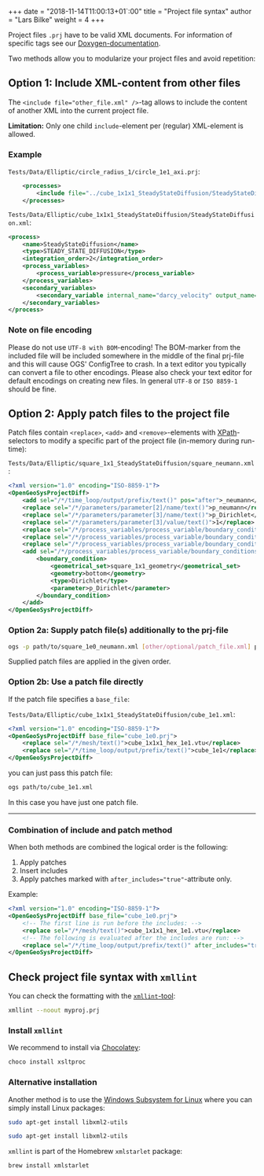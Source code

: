 +++
date = "2018-11-14T11:00:13+01`:00"
title = "Project file syntax"
author = "Lars Bilke"
weight = 4
+++

Project files `.prj` have to be valid XML documents. For information of specific tags see our [Doxygen-documentation](https://doxygen.opengeosys.org/d1/d91/ogs_file_param__projectfile).

Two methods allow you to modularize your project files and avoid repetition:

## Option 1: Include XML-content from other files

The `<include file="other_file.xml" />`-tag allows to include the content of another XML into the current project file.

**Limitation:** Only one child `include`-element per (regular) XML-element is allowed.

### Example

`Tests/Data/Elliptic/circle_radius_1/circle_1e1_axi.prj`:

```xml
    <processes>
        <include file="../cube_1x1x1_SteadyStateDiffusion/SteadyStateDiffusion.xml"/>
    </processes>
```

`Tests/Data/Elliptic/cube_1x1x1_SteadyStateDiffusion/SteadyStateDiffusion.xml`:

```xml
<process>
    <name>SteadyStateDiffusion</name>
    <type>STEADY_STATE_DIFFUSION</type>
    <integration_order>2</integration_order>
    <process_variables>
        <process_variable>pressure</process_variable>
    </process_variables>
    <secondary_variables>
        <secondary_variable internal_name="darcy_velocity" output_name="v"/>
    </secondary_variables>
</process>
```

<div class='note'>

### <i class="far fa-exclamation-triangle"></i>  Note on file encoding

Please do not use `UTF-8 with BOM`-encoding! The BOM-marker from the included file will be included somewhere in the middle of the final prj-file and this will cause OGS' ConfigTree to crash. In a text editor you typically can convert a file to other encodings. Please also check your text editor for default encodings on creating new files. In general `UTF-8` or `ISO 8859-1` should be fine.

</div>

## Option 2: Apply patch files to the project file

Patch files contain `<replace>`, `<add>` and `<remove>`-elements with [XPath](https://en.wikipedia.org/wiki/XPath)-selectors to modify a specific part of the project file (in-memory during run-time):

`Tests/Data/Elliptic/square_1x1_SteadyStateDiffusion/square_neumann.xml`:

```xml
<?xml version="1.0" encoding="ISO-8859-1"?>
<OpenGeoSysProjectDiff>
    <add sel="/*/time_loop/output/prefix/text()" pos="after">_neumann</add>
    <replace sel="/*/parameters/parameter[2]/name/text()">p_neumann</replace>
    <replace sel="/*/parameters/parameter[3]/name/text()">p_Dirichlet</replace>
    <replace sel="/*/parameters/parameter[3]/value/text()">1</replace>
    <replace sel="/*/process_variables/process_variable/boundary_conditions/boundary_condition[1]/parameter/text()">p_Dirichlet</replace>
    <replace sel="/*/process_variables/process_variable/boundary_conditions/boundary_condition[2]/type/text()">Neumann</replace>
    <replace sel="/*/process_variables/process_variable/boundary_conditions/boundary_condition[2]/parameter/text()">p_neumann</replace>
    <add sel="/*/process_variables/process_variable/boundary_conditions/boundary_condition[1]" pos="after">
        <boundary_condition>
            <geometrical_set>square_1x1_geometry</geometrical_set>
            <geometry>bottom</geometry>
            <type>Dirichlet</type>
            <parameter>p_Dirichlet</parameter>
        </boundary_condition>
    </add>
</OpenGeoSysProjectDiff>
```

### Option 2a: Supply patch file(s) additionally to the prj-file

```bash
ogs -p path/to/square_1e0_neumann.xml [other/optional/patch_file.xml] path/to/square_1e0.prj
```

Supplied patch files are applied in the given order.

### Option 2b: Use a patch file directly

If the patch file specifies a `base_file`:

`Tests/Data/Elliptic/cube_1x1x1_SteadyStateDiffusion/cube_1e1.xml`:

```xml
<?xml version="1.0" encoding="ISO-8859-1"?>
<OpenGeoSysProjectDiff base_file="cube_1e0.prj">
    <replace sel="/*/mesh/text()">cube_1x1x1_hex_1e1.vtu</replace>
    <replace sel="/*/time_loop/output/prefix/text()">cube_1e1</replace>
</OpenGeoSysProjectDiff>

```

you can just pass this patch file:

```bash
ogs path/to/cube_1e1.xml
```

In this case you have just one patch file.

---

<div class='note'>

### Combination of include and patch method

When both methods are combined the logical order is the following:

1. Apply patches
2. Insert includes
3. Apply patches marked with `after_includes="true"`-attribute only.

Example:

```xml
<?xml version="1.0" encoding="ISO-8859-1"?>
<OpenGeoSysProjectDiff base_file="cube_1e0.prj">
    <!-- The first line is run before the includes: -->
    <replace sel="/*/mesh/text()">cube_1x1x1_hex_1e1.vtu</replace>
    <!-- The following is evaluated after the includes are run: -->
    <replace sel="/*/time_loop/output/prefix/text()" after_includes="true">cube_1e1</replace>
</OpenGeoSysProjectDiff>
```

</div>

## Check project file syntax with `xmllint`

 You can check the formatting with the [`xmllint`-tool](https://linux.die.net/man/1/xmllint):

```bash
xmllint --noout myproj.prj
```

### Install `xmllint`

<div class='win'>

We recommend to install via [Chocolatey](https://chocolatey.org):

```powershell
choco install xsltproc
```

<div class='note'>

### <i class="far fa-info-circle"></i> Alternative installation

Another method is to use the [Windows Subsystem for Linux](https://docs.microsoft.com/en-us/windows/wsl/install-win10) where you can simply install Linux packages:

```bash
sudo apt-get install libxml2-utils
```

</div>

</div>

<div class='linux'>

```bash
sudo apt-get install libxml2-utils
```

</div>

<div class='mac'>

`xmllint` is part of the Homebrew `xmlstarlet` package:

```bash
brew install xmlstarlet
```

</div>
